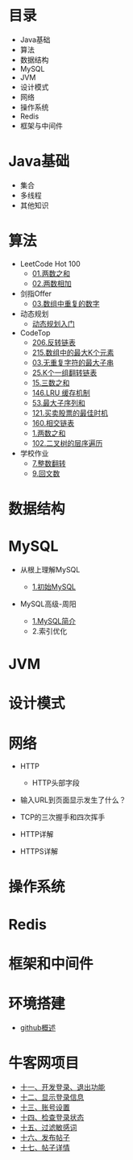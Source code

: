# 目录

* Java基础
* 算法
* 数据结构
* MySQL
* JVM
* 设计模式
* 网络
* 操作系统
* Redis
* 框架与中间件



# Java基础

* 集合
* 多线程
* 其他知识



# 算法

* LeetCode Hot 100
  * <a href="http://note.youdao.com/noteshare?id=3381962ded61682f2a9919a3b1b0e73d&sub=42566069F45A467A8AE20DC641271007" target="_blank">01.两数之和</a>
  * <a href="http://note.youdao.com/noteshare?id=1c79af763aafbe49e638b6066fab1660&sub=2D38B362B233463789317E98B46D21AE">02.两数相加</a>
* 剑指Offer
  * <a href="http://note.youdao.com/noteshare?id=8ad99d7e00142de221a4f5227558e70a&sub=2846EF7651934C48B209B837CA28F5E9">03.数组中重复的数字</a>
* 动态规划
  * <a href="http://note.youdao.com/noteshare?id=1df0c387bfeace766ee280a946ed0332&sub=714CE03245C24FCBA522D717EA4A1313">动态规划入门</a>
* CodeTop
  * <a href="http://note.youdao.com/noteshare?id=69cf383f7019791c382bf603338313f7&sub=F1B12E94B47B462ABFD242A05285E2CF">206.反转链表</a>
  * <a href="http://note.youdao.com/noteshare?id=156d23d4db7d1ba10c24aec63624a4de&sub=369CEA9AC7204F339A4BE32B6EB746BE">215.数组中的最大K个元素</a>
  * <a href="http://note.youdao.com/noteshare?id=9ce30b50c78f96b7d6fe4af4536f4df2&sub=FB22E20FF098437A95ECA97204C3F6E1">03.无重复字符的最大子串</a>
  * <a href="http://note.youdao.com/noteshare?id=39b2bc80b7f0b196b28264e90de1ef01&sub=782BCB6A78A240BD9EFAB219CF375FBC">25.K个一组翻转链表</a>
  * <a href="http://note.youdao.com/noteshare?id=efa47a02d0f5746c83a2a298f602b752&sub=CB4A3B8667E1408FBF9CF4081C542F0A">15.三数之和</a>
  * <a href="http://note.youdao.com/noteshare?id=3a20a9f99b5001c8cf26c36ff67216dd&sub=CA640CD31AA44AA4AF659E6B326078CA">146.LRU 缓存机制</a>
  * <a href="http://note.youdao.com/noteshare?id=15404daeefa8d6baf996b6ce5f4db3a3&sub=B9EE87BCE7E64A71973A9B3888401FCB">53.最大子序列和</a>
  * <a href="http://note.youdao.com/noteshare?id=edbfebf1bdb5ed556ca80ae5c8517f58&sub=15D84E42015A486994C67B8A00661A45">121.买卖股票的最佳时机</a>
  * <a href="http://note.youdao.com/noteshare?id=388c8467b0abb3baeb145910b2d7177c&sub=97E4E1158786473687626954F5B9B356">160.相交链表</a>
  * <a href="http://note.youdao.com/noteshare?id=c31a8cce44347b893aef952042dbabe6&sub=0E7E6DCDC5444A07995F10BFA23AFAEB">1.两数之和</a>
  * <a href="http://note.youdao.com/noteshare?id=aebad739f89bd4b0ff637ccc77e637ba&sub=D5E36C6D2FF64A13956C149930863D3A">102.二叉树的层序遍历</a>
* 学校作业
  * <a href="http://note.youdao.com/noteshare?id=c983335d07100a6cf24296bf1fe0a0ed&sub=6C7BF5BF4B814907A203A5D79356D4A7">7.整数翻转</a>
  * <a href="http://note.youdao.com/noteshare?id=a2ca9c482bbb30188f571e18870411ae&sub=2B730130E6914A2697C2F07972C5F521">9.回文数</a>

# 数据结构



# MySQL

* 从根上理解MySQL

  * <a href="http://note.youdao.com/noteshare?id=a9e96a547ecea6bfb67bf02747851384&sub=D9F9ADF9F03B4E58AE81CBD899DDAFA8">1.初始MySQL</a>
* MySQL高级-周阳
  * <a href="http://note.youdao.com/noteshare?id=85c5f1150222102d4efd69e16c79c482&sub=0E06470411F24A93A214341277F8549B">1.MySQL简介</a>
  * 2.索引优化

# JVM



# 设计模式





# 网络

* HTTP
  * HTTP头部字段

* 输入URL到页面显示发生了什么？
* TCP的三次握手和四次挥手
* HTTP详解
* HTTPS详解



# 操作系统



# Redis



# 框架和中间件



# 环境搭建

* <a href="http://note.youdao.com/noteshare?id=064e964be7b3feb97307026e24015b30&sub=A6357FA4F57349B1A1C1093222FEC5CB">github概述</a>



# 牛客网项目

* <a href="http://note.youdao.com/noteshare?id=ad615dd822b27227f4c49a414e89f281&sub=74D3A9CE3AB644F6ABC0A27289E2F8C3">十一、开发登录、退出功能</a>
* <a href="http://note.youdao.com/noteshare?id=bfb640bfb28aa173f427b1cf61e39349&sub=4134F7E409DF418F8A5B8D67D4C2E245">十二、显示登录信息</a>
* <a href="http://note.youdao.com/noteshare?id=16cd9769b5dc2f9b8516e818c2d0914d&sub=3DD2CA4856484FF59F17947B548CCD94">十三、账号设置</a>
* <a href="http://note.youdao.com/noteshare?id=8625575ff100ce16afe9ce9d5645506c&sub=D0DBAC1F6B1D4774A5AF394791194C95">十四、检查登录状态</a>
* <a href="http://note.youdao.com/noteshare?id=36dd723ef3504b4e9afccc534f0d6a12&sub=CB0FB220CBCE4D03814147188903F86A">十五、过滤敏感词</a>
* <a href="http://note.youdao.com/noteshare?id=adb33b147e5102ab81aa04c461ebe283&sub=B3A7449374E047E9A1D7C471AC894EA5">十六、发布帖子</a>
* <a href="http://note.youdao.com/noteshare?id=b2b416d433a9c37a497f9e9e13f451a0&sub=CE03021F46194B4AA20E9A9E3D6C6969">十七、帖子详情</a>

